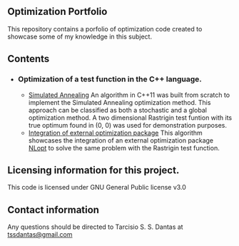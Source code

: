 ## Optimization Portfolio

This repository contains a porfolio of optimization code created to showcase some of my knowledge in this subject.

## Contents
- ### Optimization of a test function in the C++ language.
    -  [Simulated Annealing](https://github.com/tssdantas/Optimization_Portfolio/tree/main/SimulatedAnnealing) An algorithm in C++11 was built from scratch to implement the Simulated Annealing optimization method. This approach can be classified as both a stochastic and a global optimization method. A two dimensional Rastrigin test funtion with its true optimum found in (0, 0) was used for demonstration purposes. 
    -  [Integration of external optimization package](https://github.com/tssdantas/Optimization_Portfolio/tree/main/nlopt) This algorithm showcases the integration of an external optimization package [NLopt](https://nlopt.readthedocs.io/en/latest/) to solve the same problem with the Rastrigin test function.
             
## Licensing information for this project.

This code is licensed under GNU General Public license v3.0

## Contact information

Any questions should be directed to Tarcisio S. S. Dantas at tssdantas@gmail.com
